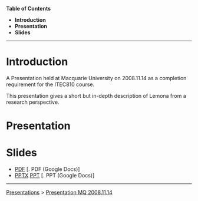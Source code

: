 **Table of Contents**

  * **Introduction**
  * **Presentation**
  * **Slides**


---



# Introduction #

A Presentation held at Macquarie University on 2008.11.14 as a
completion requirement for the ITEC810 course.

This presentation gives a short but in-depth description of
Lemona from a research perspective.



# Presentation #


# Slides #

  * [PDF](http://lemona.googlecode.com/svn/docs/presentations/2008.11.14/%5BITEC810%5D%20-%20Final%20Presentation.pdf) [. PDF (Google Docs)]
  * [PPTX](http://lemona.googlecode.com/svn/docs/presentations/2008.11.14/%5BITEC810%5D%20-%20Final%20Presentation.pptx) [PPT](http://lemona.googlecode.com/svn/docs/presentations/2008.11.14/%5BITEC810%5D%20-%20Final%20Presentation.ppt) [. PPT (Google Docs)]




---

[Presentations](Presentations.md) > [Presentation MQ 2008.11.14](Presentation20081114.md)